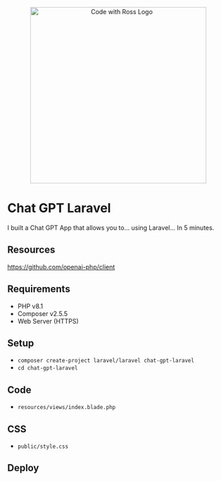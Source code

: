 <p align="center">
    <a href="https://www.codewithross.com/" target="_blank">
        <img src="https://assets.edlin.app/logo/codewithross/logo-dark.svg" width="400" alt="Code with Ross Logo">
    </a>
</p>

# Chat GPT Laravel

I built a Chat GPT App that allows you to... using Laravel... In 5 minutes.

## Resources

https://github.com/openai-php/client

## Requirements

- PHP v8.1
- Composer v2.5.5
- Web Server (HTTPS)

## Setup

- `composer create-project laravel/laravel chat-gpt-laravel`
- `cd chat-gpt-laravel`


## Code

- `resources/views/index.blade.php`


## CSS

- `public/style.css`

## Deploy
